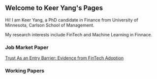 ## Welcome to Keer Yang's Pages

Hi! I am Keer Yang, a PhD candidate in Finance from University of Minnesota, Carlson School of Management.

My research interests include FinTech and Machine Learning in Finnace. 

### Job Market Paper
[Trust As an Entry Barrier: Evidence from FinTech Adoption](https://papers.ssrn.com/sol3/papers.cfm?abstract_id=3761468)

### Working Papers
